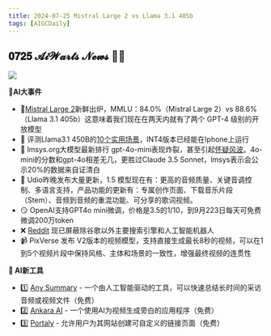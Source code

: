 ```yaml
---
title: 2024-07-25 Mistral Large 2 vs Llama 3.1 405b
tags: [AIGCDaily]
---
```


## 𝟎𝟕𝟐𝟓 𝓐𝓲𝓦𝓪𝓻𝓽𝓼 𝓝𝓮𝔀𝓼  🧙📰 

![](https://cdn.jsdelivr.net/gh/donttal/imgbed/img/sddefault.jpg)

**🤯AI大事件**

- 🤖[Mistral Large 2](https://x.com/sophiamyang/status/1816135311350718611)新鲜出炉，MMLU：84.0%（Mistral Large 2）vs 88.6%（Llama 3.1 405b）这意味着我们现在在两天内就有了两个 GPT-4 级别的开放模型
- 🦙 评测Llama3.1 450B的[10个实用场景](https://mp.weixin.qq.com/s/WPoEN4zbuG8ZfWmDB7jZrg)，INT4版本已经能在Iphone上运行
- 🐫 lmsys.org大模型最新排行 gpt-4o-mini表现炸裂，甚至引起[怀疑风波](https://x.com/aiwarts/status/1816425344863502504)。4o-mini的分数和gpt-4o相差无几，更胜过Claude 3.5 Sonnet，lmsys表示会公示20%的数据来自证清白
- 🎵 Udio昨晚发布大量更新，1.5 模型现在有：更高的音频质量、关键音调控制、多语言支持，产品功能的更新有：专属创作页面、下载音乐片段（Stem）、音频到音频的重混功能、可分享的歌词视频。
- 😏 OpenAI支持GPT4o mini微调，价格是3.5的1/10，到9月223日每天可免费微调200万token
- ❌ [Reddit](https://www.theverge.com/2024/7/24/24205244/reddit-blocking-search-engine-crawlers-ai-bot-google) 现已屏蔽除谷歌以外主要搜索引擎和人工智能机器人
- 📹 PixVerse 发布 V2版本的视频模型，支持直接生成最长8秒的视频，可以在1到5个视频片段中保持风格、主体和场景的一致性，增强最终视频的连贯性

**🧰 AI新工具**

- 1️⃣ [Any Summary](https://www.anysummary.app/) - 一个由人工智能驱动的工具，可以快速总结长时间的采访音频或视频文件（免费）
- 2️⃣ [Ankara AI](https://ankarawebsite.vercel.app/) - 一个使用AI为视频生成旁白的应用程序（免费）
- 3️⃣ [Portaly](https://portaly.cc/en) - 允许用户为其网站创建可自定义的链接页面（免费）